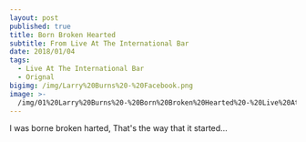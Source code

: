 ```yaml
---
layout: post
published: true
title: Born Broken Hearted
subtitle: From Live At The International Bar
date: 2018/01/04
tags:
  - Live At The International Bar
  - Orignal
bigimg: /img/Larry%20Burns%20-%20Facebook.png
image: >-
  /img/01%20Larry%20Burns%20-%20Born%20Broken%20Hearted%20-%20Live%20At%20The%20International%20Bar-thum.png
---
```


I was borne broken harted,
That's the way that it started…